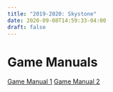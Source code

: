 ```yaml
---
title: "2019-2020: Skystone"
date: 2020-09-08T14:59:33-04:00
draft: false
---
```


# Game Manuals
[Game Manual 1](/assets/seasons/2019-2020/game-manual-part-1.pdf)
[Game Manual 2](/assets/seasons/2019-2020/game-manual-part-2.pdf)

